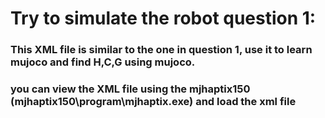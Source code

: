 # Try to simulate the robot question 1:

### This XML file is similar to the one in question 1, use it to learn mujoco and find H,C,G using mujoco.
### you can view the XML file using the mjhaptix150 (mjhaptix150\program\mjhaptix.exe) and load the xml file